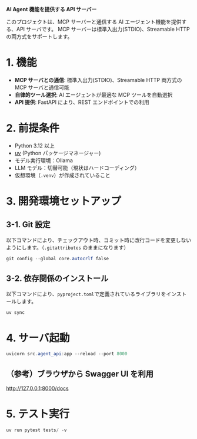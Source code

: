 **AI Agent 機能を提供する API サーバー**

このプロジェクトは、MCP サーバーと通信する AI エージェント機能を提供する、API サーバです。
MCP サーバーは標準入出力(STDIO)、Streamable HTTP の両方式をサポートします。

# 1. 機能

- **MCP サーバとの通信**: 標準入出力(STDIO)、Streamable HTTP 両方式の MCP サーバと通信可能
- **自律的ツール選択**: AI エージェントが最適な MCP ツールを自動選択
- **API 提供**: FastAPI により、REST エンドポイントでの利用

# 2. 前提条件

- Python 3.12 以上
- [uv](https://docs.astral.sh/uv/) (Python パッケージマネージャー)
- モデル実行環境：Ollama
- LLM モデル：切替可能（現状はハードコーディング）
- 仮想環境（`.venv`）が作成されていること

# 3. 開発環境セットアップ

## 3-1. Git 設定

以下コマンドにより、チェックアウト時、コミット時に改行コードを変更しないようにします。（`.gitattributes` のままになります）

```powershell
git config --global core.autocrlf false
```

## 3-2. 依存関係のインストール

以下コマンドにより、`pyproject.toml`で定義されているライブラリをインストールします。

```powershell
uv sync
```

# 4. サーバ起動

```powershell
uvicorn src.agent_api:app --reload --port 8000
```

## （参考）ブラウザから Swagger UI を利用

http://127.0.0.1:8000/docs

# 5. テスト実行

```powershell
uv run pytest tests/ -v
```
